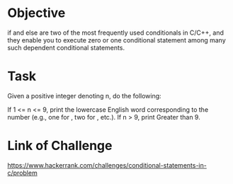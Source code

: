 # Objective

if and else are two of the most frequently used conditionals in C/C++, and they enable you to execute zero or one conditional statement among many such dependent conditional statements.

# Task

Given a positive integer denoting n, do the following:

If 1 <= n <= 9, print the lowercase English word corresponding to the number (e.g., one for , two for , etc.).
If n > 9, print Greater than 9.

# Link of Challenge

https://www.hackerrank.com/challenges/conditional-statements-in-c/problem